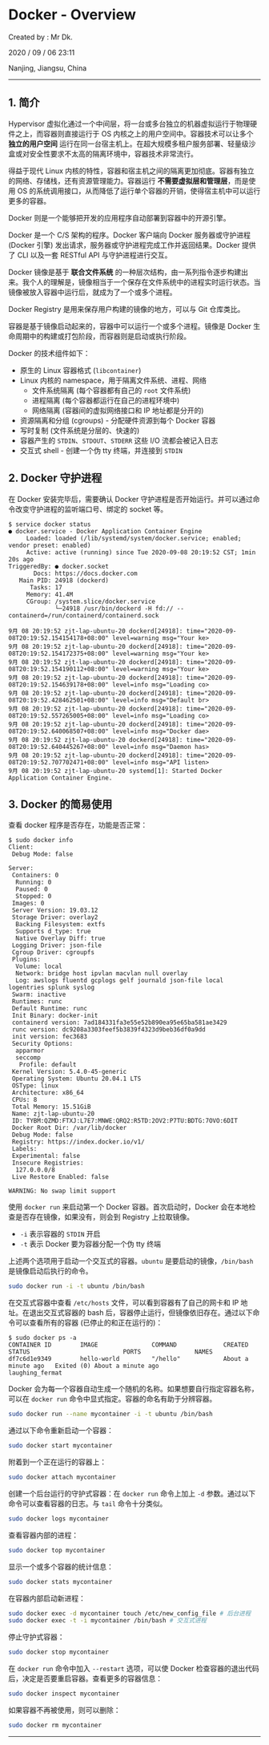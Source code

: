 # Docker - Overview

Created by : Mr Dk.

2020 / 09 / 06 23:11

Nanjing, Jiangsu, China

---

## 1. 简介

Hypervisor 虚拟化通过一个中间层，将一台或多台独立的机器虚拟运行于物理硬件之上，而容器则直接运行于 OS 内核之上的用户空间中。容器技术可以让多个 **独立的用户空间** 运行在同一台宿主机上。在超大规模多租户服务部署、轻量级沙盒或对安全性要求不太高的隔离环境中，容器技术非常流行。

得益于现代 Linux 内核的特性，容器和宿主机之间的隔离更加彻底。容器有独立的网络、存储栈，还有资源管理能力。容器运行 **不需要虚拟层和管理层**，而是使用 OS 的系统调用接口，从而降低了运行单个容器的开销，使得宿主机中可以运行更多的容器。

Docker 则是一个能够把开发的应用程序自动部署到容器中的开源引擎。

Docker 是一个 C/S 架构的程序。Docker 客户端向 Docker 服务器或守护进程 (Docker 引擎) 发出请求，服务器或守护进程完成工作并返回结果。Docker 提供了 CLI 以及一套 RESTful API 与守护进程进行交互。

Docker 镜像是基于 **联合文件系统** 的一种层次结构，由一系列指令逐步构建出来。我个人的理解是，镜像相当于一个保存在文件系统中的进程实时运行状态。当镜像被放入容器中运行后，就成为了一个或多个进程。

Docker Registry 是用来保存用户构建的镜像的地方，可以与 Git 仓库类比。

容器是基于镜像启动起来的，容器中可以运行一个或多个进程。镜像是 Docker 生命周期中的构建或打包阶段，而容器则是启动或执行阶段。

Docker 的技术组件如下：

* 原生的 Linux 容器格式 (`libcontainer`)
* Linux 内核的 namespace，用于隔离文件系统、进程、网络
  * 文件系统隔离 (每个容器都有自己的 `root` 文件系统)
  * 进程隔离 (每个容器都运行在自己的进程环境中)
  * 网络隔离 (容器间的虚拟网络接口和 IP 地址都是分开的)
* 资源隔离和分组 (cgroups) - 分配硬件资源到每个 Docker 容器
* 写时复制 (文件系统是分层的、快速的)
* 容器产生的 `STDIN`、`STDOUT`、`STDERR` 这些 I/O 流都会被记入日志
* 交互式 shell - 创建一个伪 tty 终端，并连接到 `STDIN`

## 2. Docker 守护进程

在 Docker 安装完毕后，需要确认 Docker 守护进程是否开始运行。并可以通过命令改变守护进程的监听端口号、绑定的 socket 等。

```console
$ service docker status
● docker.service - Docker Application Container Engine
     Loaded: loaded (/lib/systemd/system/docker.service; enabled; vendor preset: enabled)
     Active: active (running) since Tue 2020-09-08 20:19:52 CST; 1min 20s ago
TriggeredBy: ● docker.socket
       Docs: https://docs.docker.com
   Main PID: 24918 (dockerd)
      Tasks: 17
     Memory: 41.4M
     CGroup: /system.slice/docker.service
             └─24918 /usr/bin/dockerd -H fd:// --containerd=/run/containerd/containerd.sock

9月 08 20:19:52 zjt-lap-ubuntu-20 dockerd[24918]: time="2020-09-08T20:19:52.154154178+08:00" level=warning msg="Your ke>
9月 08 20:19:52 zjt-lap-ubuntu-20 dockerd[24918]: time="2020-09-08T20:19:52.154172375+08:00" level=warning msg="Your ke>
9月 08 20:19:52 zjt-lap-ubuntu-20 dockerd[24918]: time="2020-09-08T20:19:52.154190112+08:00" level=warning msg="Your ke>
9月 08 20:19:52 zjt-lap-ubuntu-20 dockerd[24918]: time="2020-09-08T20:19:52.154639178+08:00" level=info msg="Loading co>
9月 08 20:19:52 zjt-lap-ubuntu-20 dockerd[24918]: time="2020-09-08T20:19:52.428462501+08:00" level=info msg="Default br>
9月 08 20:19:52 zjt-lap-ubuntu-20 dockerd[24918]: time="2020-09-08T20:19:52.557265005+08:00" level=info msg="Loading co>
9月 08 20:19:52 zjt-lap-ubuntu-20 dockerd[24918]: time="2020-09-08T20:19:52.640068507+08:00" level=info msg="Docker dae>
9月 08 20:19:52 zjt-lap-ubuntu-20 dockerd[24918]: time="2020-09-08T20:19:52.640445267+08:00" level=info msg="Daemon has>
9月 08 20:19:52 zjt-lap-ubuntu-20 dockerd[24918]: time="2020-09-08T20:19:52.707702471+08:00" level=info msg="API listen>
9月 08 20:19:52 zjt-lap-ubuntu-20 systemd[1]: Started Docker Application Container Engine.
```

## 3. Docker 的简易使用

查看 docker 程序是否存在，功能是否正常：

```console
$ sudo docker info
Client:
 Debug Mode: false

Server:
 Containers: 0
  Running: 0
  Paused: 0
  Stopped: 0
 Images: 0
 Server Version: 19.03.12
 Storage Driver: overlay2
  Backing Filesystem: extfs
  Supports d_type: true
  Native Overlay Diff: true
 Logging Driver: json-file
 Cgroup Driver: cgroupfs
 Plugins:
  Volume: local
  Network: bridge host ipvlan macvlan null overlay
  Log: awslogs fluentd gcplogs gelf journald json-file local logentries splunk syslog
 Swarm: inactive
 Runtimes: runc
 Default Runtime: runc
 Init Binary: docker-init
 containerd version: 7ad184331fa3e55e52b890ea95e65ba581ae3429
 runc version: dc9208a3303feef5b3839f4323d9beb36df0a9dd
 init version: fec3683
 Security Options:
  apparmor
  seccomp
   Profile: default
 Kernel Version: 5.4.0-45-generic
 Operating System: Ubuntu 20.04.1 LTS
 OSType: linux
 Architecture: x86_64
 CPUs: 8
 Total Memory: 15.51GiB
 Name: zjt-lap-ubuntu-20
 ID: TYBM:QZMD:FTXJ:L7E7:MNWE:QRQ2:R5TD:2OV2:P7TU:BDTG:7OVO:6DIT
 Docker Root Dir: /var/lib/docker
 Debug Mode: false
 Registry: https://index.docker.io/v1/
 Labels:
 Experimental: false
 Insecure Registries:
  127.0.0.0/8
 Live Restore Enabled: false

WARNING: No swap limit support
```

使用 `docker run` 来启动第一个 Docker 容器。首次启动时，Docker 会在本地检查是否存在镜像，如果没有，则会到 Registry 上拉取镜像。

* `-i` 表示容器的 `STDIN` 开启
* `-t` 表示 Docker 要为容器分配一个伪 tty 终端

上述两个选项用于启动一个交互式的容器。`ubuntu` 是要启动的镜像，`/bin/bash` 是镜像启动后执行的命令。

```bash
sudo docker run -i -t ubuntu /bin/bash
```

在交互式容器中查看 `/etc/hosts` 文件，可以看到容器有了自己的网卡和 IP 地址。在退出交互式容器的 bash 后，容器停止运行，但镜像依旧存在。通过以下命令可以查看所有的容器 (已停止的和正在运行的)：

```console
$ sudo docker ps -a
CONTAINER ID        IMAGE               COMMAND             CREATED              STATUS                          PORTS               NAMES
df7c6d1e9349        hello-world         "/hello"            About a minute ago   Exited (0) About a minute ago                       laughing_fermat
```

Docker 会为每一个容器自动生成一个随机的名称。如果想要自行指定容器名称，可以在 `docker run` 命令中显式指定。容器的命名有助于分辨容器。

```bash
sudo docker run --name mycontainer -i -t ubuntu /bin/bash
```

通过以下命令重新启动一个容器：

```bash
sudo docker start mycontainer
```

附着到一个正在运行的容器上：

```bash
sudo docker attach mycontainer
```

创建一个后台运行的守护式容器：在 `docker run` 命令上加上 `-d` 参数。通过以下命令可以查看容器的日志。与 `tail` 命令十分类似。

```bash
sudo docker logs mycontainer
```

查看容器内部的进程：

```bash
sudo docker top mycontainer
```

显示一个或多个容器的统计信息：

```bash
sudo docker stats mycontainer
```

在容器内部启动新进程：

```bash
sudo docker exec -d mycontainer touch /etc/new_config_file # 后台进程
sudo docker exec -t -i mycontainer /bin/bash # 交互式进程
```

停止守护式容器：

```bash
sudo docker stop mycontainer
```

在 `docker run` 命令中加入 `--restart` 选项，可以使 Docker 检查容器的退出代码后，决定是否要重启容器。查看更多的容器信息：

```bash
sudo docker inspect mycontainer
```

如果容器不再被使用，则可以删除：

```bash
sudo docker rm mycontainer
```

---

